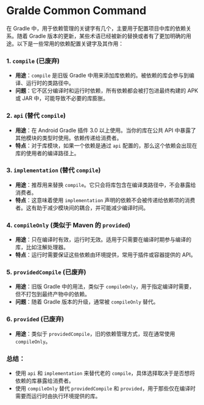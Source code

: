 # Gralde Common Command

在 Gradle 中，用于依赖管理的关键字有几个，主要用于配置项目中库的依赖关系。随着 Gradle 版本的更新，某些术语已经被新的替换或者有了更加明确的用途。以下是一些常用的依赖配置关键字及其作用：

### 1. `compile` (已废弃)
- **用途**：`compile` 是旧版 Gradle 中用来添加库依赖的。被依赖的库会参与到编译、运行时的类路径中。
- **问题**：它不区分编译时和运行时依赖，所有依赖都会被打包进最终构建的 APK 或 JAR 中，可能导致不必要的库膨胀。

### 2. `api` (替代 `compile`)
- **用途**：在 Android Gradle 插件 3.0 以上使用。当你的库在公共 API 中暴露了其他模块的类型时使用。依赖传递给消费者。
- **特点**：对于库模块，如果一个依赖是通过 `api` 配置的，那么这个依赖会出现在库的使用者的编译路径上。

### 3. `implementation` (替代 `compile`)
- **用途**：推荐用来替换 `compile`。它只会将库包含在编译类路径中，不会暴露给消费者。
- **特点**：这意味着使用 `implementation` 声明的依赖不会被传递给依赖项的消费者。这有助于减少模块间的耦合，并可能减少编译时间。

### 4. `compileOnly` (类似于 Maven 的 `provided`)
- **用途**：只在编译时有效，运行时无效。适用于只需要在编译时期参与编译的库，比如注解处理器。
- **特点**：运行时需要保证这些依赖由环境提供，常用于插件或容器提供的 API。

### 5. `providedCompile` (已废弃)
- **用途**：旧版 Gradle 中的用法，类似于 `compileOnly`，用于指定编译时需要，但不打包到最终产物中的依赖。
- **问题**：随着 Gradle 版本的升级，通常被 `compileOnly` 替代。

### 6. `provided` (已废弃)
- **用途**：类似于 `providedCompile`，旧的依赖管理方式，现在通常使用 `compileOnly`。

### 总结：
- 使用 `api` 和 `implementation` 来替代老的 `compile`，具体选择取决于是否想将依赖的库暴露给消费者。
- 使用 `compileOnly` 替代 `providedCompile` 和 `provided`，用于那些仅在编译时需要而运行时由执行环境提供的库。